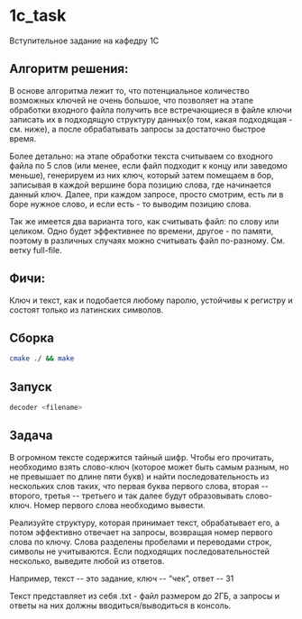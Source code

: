 # 1c_task
Вступительное задание на кафедру 1С

## Алгоритм решения:
В основе алгоритма лежит то, что потенциальное количество возможных ключей не очень большое, что позволяет на этапе обработки входного файла получить все встречающиеся в файле ключи записать их в подходящую структуру данных(о том, какая подходящая - см. ниже), а после обрабатывать запросы за достаточно быстрое время.

Более детально: на этапе обработки текста считываем со входного файла по 5 слов (или менее, если файл подходит к концу или заведомо меньше), генерируем из них ключ, который затем помещаем в бор, записывая в каждой вершине бора позицию слова, где начинается данный ключ. Далее, при каждом запросе, просто смотрим, есть ли в боре нужное слово, и если есть - то выводим позицию слова.



Так же имеется два варианта того, как считывать файл: по слову или целиком. Одно будет эффективнее по времени, другое - по памяти, поэтому в различных случаях можно считывать файл по-разному. См. ветку full-file.

## Фичи:
Ключ и текст, как и подобается любому паролю, устойчивы к регистру и состоят только из латинских символов.

## Сборка
```bash
cmake ./ && make
```

## Запуск
```bash
decoder <filename>
```

## Задача

В огромном тексте содержится тайный шифр. Чтобы его прочитать, необходимо взять слово-ключ (которое может быть самым разным, но не превышает по длине пяти букв) и найти последовательность из нескольких слов таких, что первая буква первого слова, вторая -- второго, третья -- третьего и так далее будут образовывать слово-ключ. Номер первого слова необходимо вывести. 

Реализуйте структуру, которая принимает текст, обрабатывает его, а потом эффективно отвечает на запросы, возвращая номер первого слова по ключу. Слова разделены пробелами и переводами строк, символы не учитываются. Если подходящих последовательностей несколько, выведите любой из ответов.

Например, текст -- это задание, ключ -- “чек”, ответ -- 31

Текст представляет из себя .txt - файл размером до 2ГБ, а запросы и ответы на них должны вводиться/выводиться в консоль.

